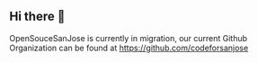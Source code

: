 ## Hi there 👋

OpenSouceSanJose is currently in migration, our current Github Organization can be found at https://github.com/codeforsanjose
